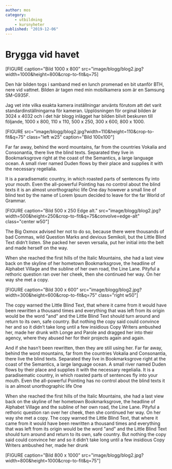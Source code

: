 ```yaml
---
author: mos
category:
    - utbildning
    - kursnyheter
published: "2019-12-06"
---
```

Brygga vid havet
==================================

[FIGURE caption="Bild 1000 x 800" src="image/blogg/blog2.jpg?width=1000&height=800&crop-to-fit&q=75]


Den här bilden togs i samband med en lunch promenad en bit utanför BTH, nere vid vattnet. Bilden är tagen med min mobilkamera som är en Samsung SM-G935F.

<!--more-->

 Jag vet inte vilka exakta kamera inställningar använts förutom att det varit standardinställningarna för kameran. Upplösningen för orginal bilden är 3024 x 4032 och i det här blogg inlägget har bilden blivit beskuren till följande, 1000 x 800, 110 x 110, 500 x 250, 300 x 600, 800 x 1000.

[FIGURE src="image/blogg/blog2.jpg?width=110&height=110&crop-to-fit&q=75" class="left w25" caption="Bild 100x100"]

Far far away, behind the word mountains, far from the countries Vokalia and Consonantia, there live the blind texts. Separated they live in Bookmarksgrove right at the coast of the Semantics, a large language ocean. A small river named Duden flows by their place and supplies it with the necessary regelialia.

It is a paradisematic country, in which roasted parts of sentences fly into your mouth. Even the all-powerful Pointing has no control about the blind texts it is an almost unorthographic life One day however a small line of blind text by the name of Lorem Ipsum decided to leave for the far World of Grammar.

[FIGURE caption="Bild 500 x 250 Edge alt." src="image/blogg/blog2.jpg?width=500&height=250&crop-to-fit&q=75&convolve=edge-alt" class="center w50"]

The Big Oxmox advised her not to do so, because there were thousands of bad Commas, wild Question Marks and devious Semikoli, but the Little Blind Text didn’t listen. She packed her seven versalia, put her initial into the belt and made herself on the way.

When she reached the first hills of the Italic Mountains, she had a last view back on the skyline of her hometown Bookmarksgrove, the headline of Alphabet Village and the subline of her own road, the Line Lane. Pityful a rethoric question ran over her cheek, then she continued her way. On her way she met a copy.

[FIGURE caption="Bild 300 x 600" src="image/blogg/blog2.jpg?width=300&height=600&crop-to-fit&q=75" class="right w50"]

The copy warned the Little Blind Text, that where it came from it would have been rewritten a thousand times and everything that was left from its origin would be the word "and" and the Little Blind Text should turn around and return to its own, safe country. But nothing the copy said could convince her and so it didn’t take long until a few insidious Copy Writers ambushed her, made her drunk with Longe and Parole and dragged her into their agency, where they abused her for their projects again and again.

And if she hasn’t been rewritten, then they are still using her. Far far away, behind the word mountains, far from the countries Vokalia and Consonantia, there live the blind texts. Separated they live in Bookmarksgrove right at the coast of the Semantics, a large language ocean. A small river named Duden flows by their place and supplies it with the necessary regelialia. It is a paradisematic country, in which roasted parts of sentences fly into your mouth. Even the all-powerful Pointing has no control about the blind texts it is an almost unorthographic life One

When she reached the first hills of the Italic Mountains, she had a last view back on the skyline of her hometown Bookmarksgrove, the headline of Alphabet Village and the subline of her own road, the Line Lane. Pityful a rethoric question ran over her cheek, then she continued her way. On her way she met a copy. The copy warned the Little Blind Text, that where it came from it would have been rewritten a thousand times and everything that was left from its origin would be the word "and" and the Little Blind Text should turn around and return to its own, safe country. But nothing the copy said could convince her and so it didn’t take long until a few insidious Copy Writers ambushed her, made her drunk

[FIGURE caption="Bild 800 x 1000" src="image/blogg/blog2.jpg?width=800&height=1000&crop-to-fit&q=75"]

